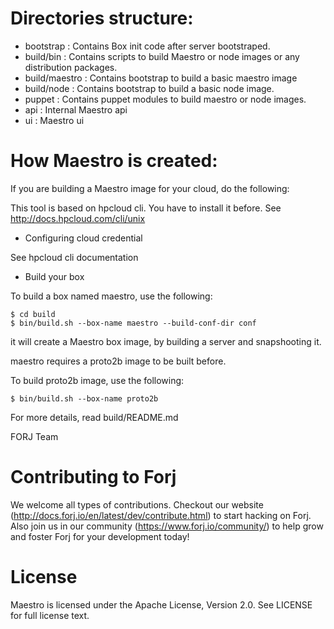 Directories structure:
======================

- bootstrap     : Contains Box init code after server bootstraped.
- build/bin     : Contains scripts to build Maestro or node images or any distribution packages.
- build/maestro : Contains bootstrap to build a basic maestro image
- build/node    : Contains bootstrap to build a basic node image.
- puppet        : Contains puppet modules to build maestro or node images.
- api           : Internal Maestro api
- ui            : Maestro ui

How Maestro is created:
=======================

If you are building a Maestro image for your cloud, do the following:

This tool is based on hpcloud cli. You have to install it before. See http://docs.hpcloud.com/cli/unix

* Configuring cloud credential

See hpcloud cli documentation

* Build your box

To build a box named maestro, use the following:

    $ cd build
    $ bin/build.sh --box-name maestro --build-conf-dir conf

it will create a Maestro box image, by building a server and snapshooting it.

maestro requires a proto2b image to be built before.

To build proto2b image, use the following:

    $ bin/build.sh --box-name proto2b

For more details, read build/README.md

FORJ Team

Contributing to Forj
=====================
We welcome all types of contributions.  Checkout our website (http://docs.forj.io/en/latest/dev/contribute.html)
to start hacking on Forj.  Also join us in our community (https://www.forj.io/community/) to help grow and foster Forj for
your development today!

License
=====================
Maestro is licensed under the Apache License, Version 2.0.  See LICENSE for full license text.
